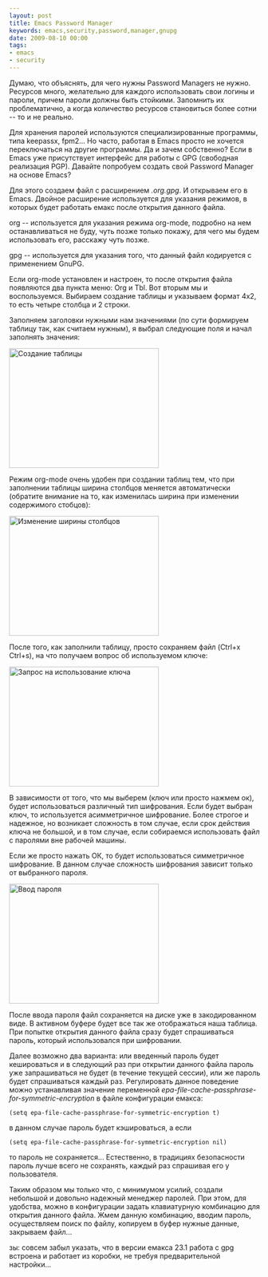 ```yaml
---
layout: post
title: Emacs Password Manager
keywords: emacs,security,password,manager,gnupg
date: 2009-08-10 00:00
tags:
- emacs
- security
---
```

Думаю, что объяснять, для чего нужны Password Managers не нужно. Ресурсов много, желательно для каждого использовать свои логины и пароли, причем пароли должны быть стойкими. Запомнить их проблематично, а когда количество ресурсов становиться более сотни -- то и не реально.

Для хранения паролей используются специализированные программы, типа keepassx, fpm2... Но часто, работая в Emacs просто не хочется переключаться на другие программы. Да и зачем собственно? Если в Emacs уже присутствует интерфейс для работы с GPG (свободная реализация PGP). Давайте попробуем создать свой Password Manager на основе Emacs?

Для этого создаем файл с расширением <em>.org.gpg</em>. И открываем его в Emacs. Двойное расширение используется для указания режимов, в которых будет работать емакс после открытия данного файла.

org -- используется для указания режима org-mode, подробно на нем останавливаться не буду, чуть позже только покажу, для чего мы будем использовать его, расскажу чуть позже.

gpg -- используется для указания того, что данный файл кодируется с применением GnuPG.

Если org-mode установлен и настроен, то после открытия файла появляются два пункта меню: Org и Tbl. Вот вторым мы и воспользуемся. Выбираем создание таблицы и указываем формат 4x2, то есть четыре столбца и 2 строки.

Заполняем заголовки нужными нам значениями (по сути формируем таблицу так, как считаем нужным), я выбрал следующие поля и начал заполнять значения:

<a href="http://static.juev.org/2009/08/emacs-pass-1.png"><img class="aligncenter size-medium wp-image-529" title="emacs-pass-1" src="http://static.juev.org/2009/08/emacs-pass-1-300x240.png" alt="Создание таблицы" width="300" height="240" /></a>

Режим org-mode очень удобен при создании таблиц тем, что при заполнении таблицы ширина столбцов меняется автоматически (обратите внимание на то, как изменилась ширина при изменении содержимого стобцов):

<a href="http://static.juev.org/2009/08/emacs-pass-2.png"><img class="aligncenter size-medium wp-image-530" title="emacs-pass-2" src="http://static.juev.org/2009/08/emacs-pass-2-300x240.png" alt="Изменение ширины столбцов" width="300" height="240" /></a>

После того, как заполнили таблицу, просто сохраняем файл (Ctrl+x Ctrl+s), на что получаем вопрос об используемом ключе:

<a href="http://static.juev.org/2009/08/emacs-pass-3.png"><img class="aligncenter size-medium wp-image-531" title="emacs-pass-3" src="http://static.juev.org/2009/08/emacs-pass-3-300x240.png" alt="Запрос на использование ключа" width="300" height="240" /></a>

В зависимости от того, что мы выберем (ключ или просто нажмем ок), будет использоваться различный тип шифрования. Если будет выбран ключ, то используется асимметричное шифрование. Более строгое и надежное, но возникает сложность в том случае, если срок действия ключа не большой, и в том случае, если собираемся использовать файл с паролями вне рабочей машины.

Если же просто нажать ОК, то будет использоваться симметричное шифрование. В данном случае сложность шифрования зависит только от выбранного пароля.

<a href="http://static.juev.org/2009/08/emacs-pass-4.png"><img class="aligncenter size-medium wp-image-532" title="emacs-pass-4" src="http://static.juev.org/2009/08/emacs-pass-4-300x240.png" alt="Ввод пароля" width="300" height="240" /></a>

После ввода пароля файл сохраняется на диске уже в закодированном виде. В активном буфере будет все так же отображаться наша таблица. При попытке открытия данного файла сразу будет спрашиваться пароль, который использовался при шифровании.

Далее возможно два варианта: или введенный пароль будет кешироваться и в следующий раз при открытии данного файла пароль уже запрашиваться не будет (в течение текущей сессии), или же пароль будет спрашиваться каждый раз. Регулировать данное поведение можно устанавливая значение переменной <em>epa-file-cache-passphrase-for-symmetric-encryption</em> в файле конфигурации емакса:

    (setq epa-file-cache-passphrase-for-symmetric-encryption t)

в данном случае пароль будет кэшироваться, а если

    (setq epa-file-cache-passphrase-for-symmetric-encryption nil)

то пароль не сохраняется... Естественно, в традициях безопасности пароль лучше всего не сохранять, каждый раз спрашивая его у пользователя.

Таким образом мы только что, с минимумом усилий, создали небольшой и довольно надежный менеджер паролей. При этом, для удобства, можно в конфигурации задать клавиатурную комбинацию для открытия данного файла. Жмем данную комбинацию, вводим пароль, осуществляем поиск по файлу, копируем в буфер нужные данные, закрываем файл...

зы: совсем забыл указать, что в версии емакса 23.1 работа с gpg встроена и работает из коробки, не требуя предварительной настройки...
